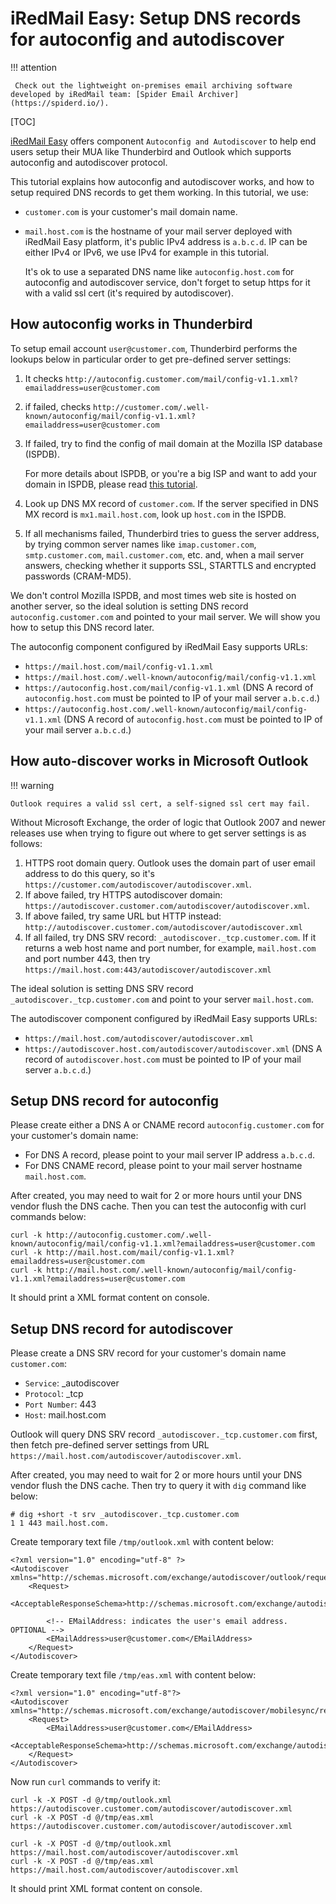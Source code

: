 # iRedMail Easy: Setup DNS records for autoconfig and autodiscover

!!! attention

	 Check out the lightweight on-premises email archiving software developed by iRedMail team: [Spider Email Archiver](https://spiderd.io/).

[TOC]

[iRedMail Easy](https://www.iredmail.org/easy.html) offers component
`Autoconfig and Autodiscover` to help end users
setup their MUA like Thunderbird and Outlook which supports autoconfig and
autodiscover protocol.

This tutorial explains how autoconfig and autodiscover works, and how to
setup required DNS records to get them working. In this tutorial, we use:

* `customer.com` is your customer's mail domain name.
* `mail.host.com` is the hostname of your mail server deployed with iRedMail
  Easy platform, it's public IPv4 address is `a.b.c.d`. IP can be either IPv4
  or IPv6, we use IPv4 for example in this tutorial.

    It's ok to use a separated DNS name like `autoconfig.host.com` for
    autoconfig and autodiscover service, don't forget to setup https for it
    with a valid ssl cert (it's required by autodiscover).

## How autoconfig works in Thunderbird

To setup email account `user@customer.com`, Thunderbird performs the
lookups below in particular order to get pre-defined server settings:

1. It checks `http://autoconfig.customer.com/mail/config-v1.1.xml?emailaddress=user@customer.com`
1. if failed, checks `http://customer.com/.well-known/autoconfig/mail/config-v1.1.xml?emailaddress=user@customer.com`
1. If failed, try to find the config of mail domain at the Mozilla ISP database (ISPDB).

    For more details about ISPDB, or you're a big ISP and want to add your
    domain in ISPDB, please read [this tutorial](https://developer.mozilla.org/en-US/docs/Mozilla/Thunderbird/Autoconfiguration#ISPDB).

1. Look up DNS MX record of `customer.com`. If the server specified in
  DNS MX record is `mx1.mail.host.com`, look up `host.com` in the ISPDB.
1. If all mechanisms failed, Thunderbird tries to guess the server
  address, by trying common server names like `imap.customer.com`,
  `smtp.customer.com`, `mail.customer.com`, etc. and, when a mail server
  answers, checking whether it supports SSL, STARTTLS and encrypted passwords
  (CRAM-MD5).

We don't control Mozilla ISPDB, and most times web site is hosted on another
server, so the ideal solution is setting DNS record `autoconfig.customer.com`
and pointed to your mail server. We will show you how to setup this DNS record
later.

The autoconfig component configured by iRedMail Easy supports URLs:

- `https://mail.host.com/mail/config-v1.1.xml`
- `https://mail.host.com/.well-known/autoconfig/mail/config-v1.1.xml`
- `https://autoconfig.host.com/mail/config-v1.1.xml` (DNS A record of `autoconfig.host.com` must be pointed to IP of your mail server `a.b.c.d`.)
- `https://autoconfig.host.com/.well-known/autoconfig/mail/config-v1.1.xml` (DNS A record of `autoconfig.host.com` must be pointed to IP of your mail server `a.b.c.d`.)

## How auto-discover works in Microsoft Outlook

!!! warning

    Outlook requires a valid ssl cert, a self-signed ssl cert may fail.

Without Microsoft Exchange, the order of logic that Outlook 2007 and newer
releases use when trying to figure out where to get server settings is as
follows:

1. HTTPS root domain query. Outlook uses the domain part of user email address
   to do this query, so it's `https://customer.com/autodiscover/autodiscover.xml`.
1. If above failed, try HTTPS autodiscover domain:
   `https://autodiscover.customer.com/autodiscover/autodiscover.xml`.
1. If above failed, try same URL but HTTP instead:
   `http://autodiscover.customer.com/autodiscover/autodiscover.xml`
1. If all failed, try DNS SRV record: `_autodiscover._tcp.customer.com`. If it
   returns a web host name and port number, for example, `mail.host.com` and
   port number 443, then try
   `https://mail.host.com:443/autodiscover/autodiscover.xml`

The ideal solution is setting DNS SRV record `_autodiscover._tcp.customer.com`
and point to your server `mail.host.com`.

The autodiscover component configured by iRedMail Easy supports URLs:

- `https://mail.host.com/autodiscover/autodiscover.xml`
- `https://autodiscover.host.com/autodiscover/autodiscover.xml` (DNS A record of `autodiscover.host.com` must be pointed to IP of your mail server `a.b.c.d`.)

## Setup DNS record for autoconfig

Please create either a DNS A or CNAME record `autoconfig.customer.com` for
your customer's domain name:

* For DNS A record, please point to your mail server IP address `a.b.c.d`.
* For DNS CNAME record, please point to your mail server hostname `mail.host.com`.

After created, you may need to wait for 2 or more hours until your DNS vendor
flush the DNS cache. Then you can test the autoconfig with curl commands below:

```
curl -k http://autoconfig.customer.com/.well-known/autoconfig/mail/config-v1.1.xml?emailaddress=user@customer.com
curl -k http://mail.host.com/mail/config-v1.1.xml?emailaddress=user@customer.com
curl -k http://mail.host.com/.well-known/autoconfig/mail/config-v1.1.xml?emailaddress=user@customer.com
```

It should print a XML format content on console.

## Setup DNS record for autodiscover

Please create a DNS SRV record for your customer's domain name `customer.com`:

- `Service`: _autodiscover
- `Protocol`: _tcp
- `Port Number`: 443
- `Host`: mail.host.com

Outlook will query DNS SRV record `_autodiscover._tcp.customer.com` first, then
fetch pre-defined server settings from URL
`https://mail.host.com/autodiscover/autodiscover.xml`.

After created, you may need to wait for 2 or more hours until your DNS vendor
flush the DNS cache. Then try to query it with `dig` command like below:

```
# dig +short -t srv _autodiscover._tcp.customer.com
1 1 443 mail.host.com.
```

Create temporary text file `/tmp/outlook.xml` with content below:

```
<?xml version="1.0" encoding="utf-8" ?>
<Autodiscover xmlns="http://schemas.microsoft.com/exchange/autodiscover/outlook/requestschema/2006">
    <Request>
        <AcceptableResponseSchema>http://schemas.microsoft.com/exchange/autodiscover/outlook/responseschema/2006a</AcceptableResponseSchema>

        <!-- EMailAddress: indicates the user's email address. OPTIONAL -->
        <EMailAddress>user@customer.com</EMailAddress>
    </Request>
</Autodiscover>
```

Create temporary text file `/tmp/eas.xml` with content below:

```
<?xml version="1.0" encoding="utf-8"?>
<Autodiscover xmlns="http://schemas.microsoft.com/exchange/autodiscover/mobilesync/requestschema/2006">
    <Request>
        <EMailAddress>user@customer.com</EMailAddress>
        <AcceptableResponseSchema>http://schemas.microsoft.com/exchange/autodiscover/mobilesync/responseschema/2006</AcceptableResponseSchema>
    </Request>
</Autodiscover>
```

Now run `curl` commands to verify it:

```
curl -k -X POST -d @/tmp/outlook.xml https://autodiscover.customer.com/autodiscover/autodiscover.xml
curl -k -X POST -d @/tmp/eas.xml https://autodiscover.customer.com/autodiscover/autodiscover.xml

curl -k -X POST -d @/tmp/outlook.xml https://mail.host.com/autodiscover/autodiscover.xml
curl -k -X POST -d @/tmp/eas.xml https://mail.host.com/autodiscover/autodiscover.xml
```

It should print XML format content on console.
